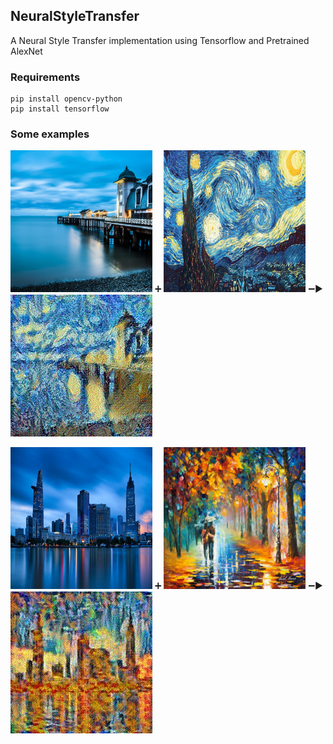 ## NeuralStyleTransfer
A Neural Style Transfer implementation using Tensorflow and Pretrained AlexNet

### Requirements
```
pip install opencv-python
pip install tensorflow
```

### Some examples

<img src="https://github.com/manupillai308/NeuralStyleTransfer/blob/master/out/specimen%202/content.JPG" alt="content" height="227" width="227"/>  :heavy_plus_sign: <img src="https://github.com/manupillai308/NeuralStyleTransfer/blob/master/out/specimen%202/style.jpg" alt="style" height="227" width="227"/> :heavy_minus_sign::arrow_forward: <img src="https://github.com/manupillai308/NeuralStyleTransfer/blob/master/out/specimen%202/380.jpg" alt="nst_im" height="227" width="227"/>

<img src="https://github.com/manupillai308/NeuralStyleTransfer/blob/master/out/specimen%203/content.jpg" alt="content" height="227" width="227"/>  :heavy_plus_sign: <img src="https://github.com/manupillai308/NeuralStyleTransfer/blob/master/out/specimen%203/style.jpg" alt="style" height="227" width="227"/> :heavy_minus_sign::arrow_forward: <img src="https://github.com/manupillai308/NeuralStyleTransfer/blob/master/out/specimen%203/380.jpg" alt="nst_im" height="227" width="227"/>

